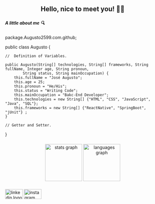 <h2 align="center">Hello, nice to meet you! 👋🏻</h2>

###

<h5 align="left">A little about me 🔍</h5>
<p>
package.Augusto2599.com.github;

public class Augusto { 

	//  Definition of Variables.

	public Augusto(String[] technologies, String[] frameworks, String fullName, Integer age, String pronoun, 
 			String status, String mainOccupation) {
		this.fullName = "José Augusto";
		this.age = 25;
		this.pronoun = "He/His";
		this.status = "Writing Code";
		this.mainOccupation = "Bakc-End Developer";
		this.technologies = new String[] {"HTML", "CSS", "JavaScript", "Java", "SQL"};
		this.frameworks = new String[] {"ReactNative", "SpringBoot", "jUnit"} ;
	}

	// Getter and Setter.
}
</p>

###

<div align="center">
  <img src="https://github-readme-stats.vercel.app/api?username=Augusto2599&hide_title=false&hide_rank=false&show_icons=true&include_all_commits=false&count_private=true&disable_animations=false&theme=monokai&locale=en&hide_border=true&order=1" height="120" alt="stats graph"  />
  <img src="https://github-readme-stats.vercel.app/api/top-langs?username=Augusto2599&locale=en&hide_title=false&layout=compact&card_width=320&langs_count=5&theme=monokai&hide_border=true&order=2" height="120" alt="languages graph"  />
</div>

###

<div align="left">
  <img src="https://raw.githubusercontent.com/maurodesouza/profile-readme-generator/master/src/assets/icons/social/linkedin/default.svg" width="57" height="32" alt="linkedin logo"  />
  <img src="https://raw.githubusercontent.com/maurodesouza/profile-readme-generator/master/src/assets/icons/social/instagram/default.svg" width="57" height="32" alt="instagram logo"  />
</div>

###

